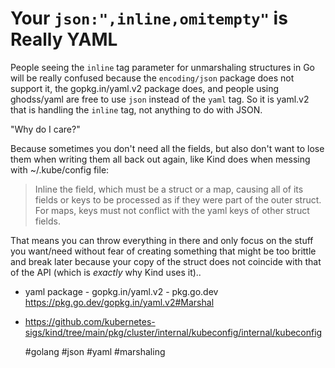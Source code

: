 # Your `json:",inline,omitempty"` is Really YAML

People seeing the `inline` tag parameter for unmarshaling structures in
Go will be really confused because the `encoding/json` package does not
support it, the gopkg.in/yaml.v2 package does, and people using
ghodss/yaml are free to use `json` instead of the `yaml` tag. So 
it is yaml.v2 that is handling the `inline` tag, not anything to do with
JSON.

"Why do I care?"

Because sometimes you don't need all the fields, but also don't want to
lose them when writing them all back out again, like Kind does when
messing with ~/.kube/config file:

>  Inline the field, which must be a struct or a map, causing all of its
>  fields or keys to be processed as if they were part of the outer
>  struct. For maps, keys must not conflict with the yaml keys of other
>  struct fields.

That means you can throw everything in there and only focus on the stuff
you want/need without fear of creating something that might be too
brittle and break later because your copy of the struct does not
coincide with that of the API (which is *exactly* why Kind uses it)..

* yaml package - gopkg.in/yaml.v2 - pkg.go.dev  
  <https://pkg.go.dev/gopkg.in/yaml.v2#Marshal>

* <https://github.com/kubernetes-sigs/kind/tree/main/pkg/cluster/internal/kubeconfig/internal/kubeconfig>

    #golang #json #yaml #marshaling
